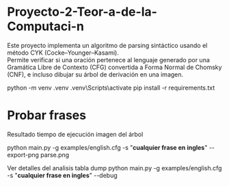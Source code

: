 # Proyecto-2-Teor-a-de-la-Computaci-n

Este proyecto implementa un algoritmo de parsing sintáctico usando el método CYK (Cocke–Younger–Kasami).  
Permite verificar si una oración pertenece al lenguaje generado por una Gramática Libre de Contexto (CFG) convertida a Forma Normal de Chomsky (CNF), e incluso dibujar su árbol de derivación en una imagen.

python -m venv .venv
.venv\Scripts\activate
pip install -r requirements.txt

# Probar frases
Resultado
tiempo de ejecución
imagen del árbol

python main.py -g examples/english.cfg -s "**cualquier frase en ingles**" --export-png parse.png

Ver detalles del analisis tabla dump
python main.py -g examples/english.cfg -s "**cualquier frase en ingles**" --debug
